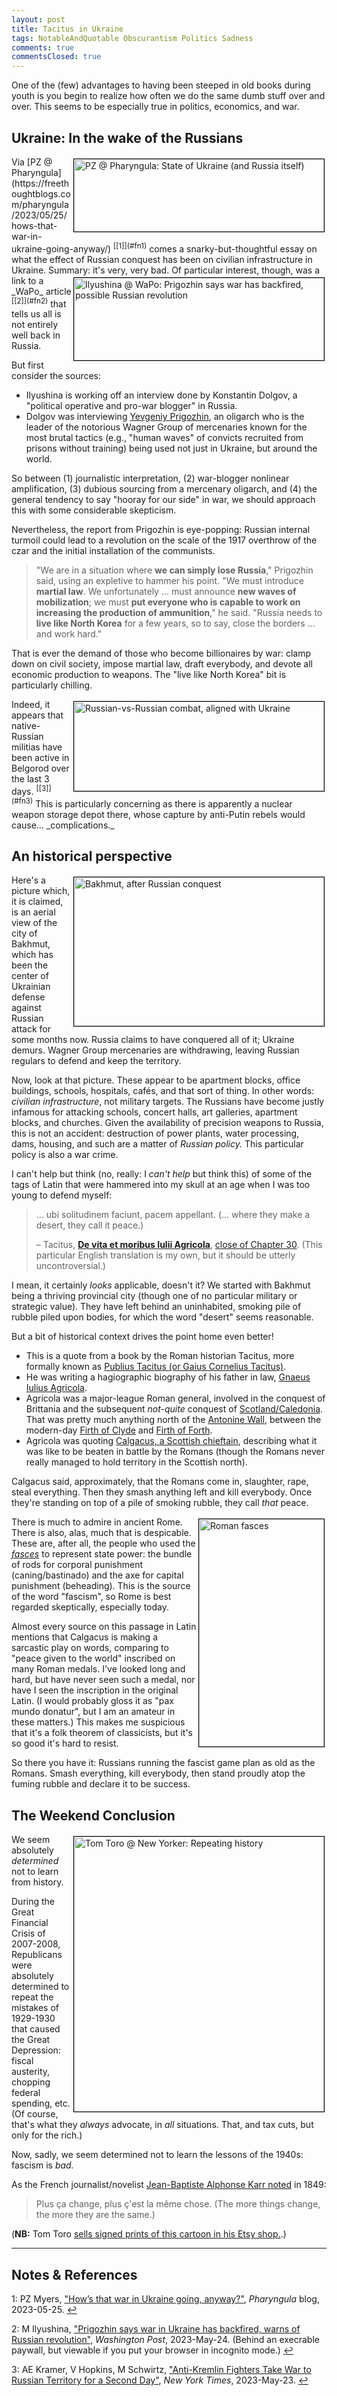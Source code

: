```yaml
---
layout: post
title: Tacitus in Ukraine
tags: NotableAndQuotable Obscurantism Politics Sadness
comments: true
commentsClosed: true
---
```


One of the (few) advantages to having been steeped in old books during youth is you begin
to realize how often we do the same dumb stuff over and over.  This seems to be especially
true in politics, economics, and war.  


## Ukraine: In the wake of the Russians  

<img src="{{ site.baseurl }}/images/2023-05-25-tacitus-ukraine-pz-1.jpg" width="400" height="116" alt="PZ @ Pharyngula: State of Ukraine (and Russia itself)" title="PZ @ Pharyngula: State of Ukraine (and Russia itself)" style="float: right; margin: 3px 3px 3px 3px; border: 1px solid #000000;">
Via [PZ @ Pharyngula](https://freethoughtblogs.com/pharyngula/2023/05/25/hows-that-war-in-ukraine-going-anyway/) <sup id="fn1a">[[1]](#fn1)</sup>
comes a snarky-but-thoughtful essay on what the effect of Russian conquest has been on
civilian infrastructure in Ukraine.  Summary: it's very, very bad.  

<img src="{{ site.baseurl }}/images/2023-05-25-tacitus-ukraine-wapo-1.jpg" width="400" height="132" alt="Ilyushina @ WaPo: Prigozhin says war has backfired, possible Russian revolution" title="Ilyushina @ WaPo: Prigozhin says war has backfired, possible Russian revolution" style="float: right; margin: 3px 3px 3px 3px; border: 1px solid #000000;">
Of particular interest, though, was a link to a _WaPo_ article <sup id="fn2a">[[2]](#fn2)</sup> that
tells us all is not entirely well back in Russia.  

But first consider the sources:  
- Ilyushina is working off an interview done by Konstantin Dolgov, a "political operative
  and pro-war blogger" in Russia.  
- Dolgov was interviewing [Yevgeniy Prigozhin](https://en.wikipedia.org/wiki/Yevgeny_Prigozhin),
  an oligarch who is the leader of the notorious Wagner Group of mercenaries known for the
  most brutal tactics (e.g., "human waves" of convicts recruited from prisons without
  training) being used not just in Ukraine, but around the world.  

So between (1) journalistic interpretation, (2) war-blogger nonlinear amplification, (3)
dubious sourcing from a mercenary oligarch, and (4) the general tendency to say "hooray
for our side" in war, we should approach this with some considerable skepticism.  

Nevertheless, the report from Prigozhin is eye-popping: Russian internal turmoil could lead to a
revolution on the scale of the 1917 overthrow of the czar and the initial installation of
the communists.  

> "We are in a situation where __we can simply lose Russia__," Prigozhin said, using an
> expletive to hammer his point. "We must introduce __martial law__. We unfortunately &hellip;
> must announce __new waves of mobilization__; we must __put everyone who is capable to work on
> increasing the production of ammunition__," he said. "Russia needs to __live like North
> Korea__ for a few years, so to say, close the borders &hellip; and work hard."  

That is ever the demand of those who become billionaires by war: clamp down on civil
society, impose martial law, draft everybody, and devote all economic production to
weapons.  The "live like North Korea" bit is particularly chilling.  

<img src="{{ site.baseurl }}/images/2023-05-25-tacitus-ukraine-nyt-1.jpg" width="400" height="143" alt="Russian-vs-Russian combat, aligned with Ukraine" title="Russian-vs-Russian combat, aligned with Ukraine" style="float: right; margin: 3px 3px 3px 3px; border: 1px solid #000000;">
Indeed, it appears that native-Russian militias have been active in Belgorod over the last
3 days.  <sup id="fn3a">[[3]](#fn3)</sup> This is particularly concerning as there is
apparently a nuclear weapon storage depot there, whose capture by anti-Putin rebels would
cause&hellip; _complications._  


## An historical perspective  

<a href="{{ site.baseurl }}/images/2023-05-25-tacitus-ukraine-bakhmut-destroyed.jpg"><img src="{{ site.baseurl }}/images/2023-05-25-tacitus-ukraine-bakhmut-destroyed-thumb.jpg" width="400" height="238" alt="Bakhmut, after Russian conquest" title="Bakhmut, after Russian conquest" style="float: right; margin: 3px 3px 3px 3px; border: 1px solid #000000;"></a>
Here's a picture which, it is claimed, is an aerial view of the city of Bakhmut, which has
been the center of Ukrainian defense against Russian attack for some months now.  Russia
claims to have conquered all of it; Ukraine demurs.  Wagner Group mercenaries are
withdrawing, leaving Russian regulars to defend and keep the territory.  

Now, look at that picture.  These appear to be apartment blocks, office buildings,
schools, hospitals, caf&eacute;s, and that sort of thing.  In other words: _civilian infrastructure_,
not military targets.  The Russians have become justly infamous for attacking schools,
concert halls, art galleries, apartment blocks, and churches.  Given the availability of
precision weapons to Russia, this is not an accident: destruction of power plants, water
processing, dams, housing, and such are a matter of _Russian policy._  This particular
policy is also a war crime.  

I can't help but think (no, really: I _can't help_ but think this) of some of the tags of
Latin that were hammered into my skull at an age when I was too young to defend myself:  

> &hellip; ubi solitudinem faciunt, pacem appellant. (&hellip; where they make a desert,
> they call it peace.)  
>  
> &ndash; Tacitus, [__De vita et moribus Iulii Agricola__](https://en.wikipedia.org/wiki/Agricola_(book)), [close of Chapter 30](https://la.wikisource.org/wiki/De_vita_et_moribus_Iulii_Agricolae#XXX:~:text=ubi%20solitudinem%20faciunt%2C%20pacem%20appellant.). (This particular English translation is my own, but it should be utterly uncontroversial.)  

I mean, it certainly _looks_ applicable, doesn't it?  We started with Bakhmut being a
thriving provincial city (though one of no particular military or strategic value).  They
have left behind an uninhabited, smoking pile of rubble piled upon bodies, for which the
word "desert" seems reasonable.  

But a bit of historical context drives the point home even better!  
- This is a quote from a book by the Roman historian Tacitus, more formally known as
  [Publius Tacitus (or Gaius Cornelius Tacitus)](https://en.wikipedia.org/wiki/Tacitus).  
- He was writing a hagiographic biography of his father in law,
  [Gnaeus Iulius Agricola](https://en.wikipedia.org/wiki/Gnaeus_Julius_Agricola).  
- Agricola was a major-league Roman general, involved in the conquest of Brittania and the
  subsequent _not-quite_ conquest of [Scotland/Caledonia](https://en.wikipedia.org/wiki/Caledonia).
  That was pretty much anything north of the
  [Antonine Wall](https://en.wikipedia.org/wiki/Antonine_Wall), between the modern-day
  [Firth of Clyde](https://en.wikipedia.org/wiki/Firth_of_Clyde) and
  [Firth of Forth](https://en.wikipedia.org/wiki/Firth_of_Forth).  
- Agricola was quoting [Calgacus, a Scottish chieftain](https://en.wikipedia.org/wiki/Calgacus),
  describing what it was like to be beaten in battle by the Romans (though the Romans
  never really managed to hold territory in the Scottish north).

Calgacus said, approximately, that the Romans come in, slaughter, rape, steal everything.
Then they smash anything left and kill everybody.  Once they're standing on top of a pile
of smoking rubble, they call _that_ peace.  

<a href="{{ site.baseurl }}/images/2023-05-25-tacitus-ukraine-fasces.jpg"><img src="{{ site.baseurl }}/images/2023-05-25-tacitus-ukraine-fasces-thumb.jpg" width="200" height="364" alt="Roman fasces" title="Roman fasces" style="float: right; margin: 3px 3px 3px 3px; border: 1px solid #000000;"></a>
There is much to admire in ancient Rome.  There is also, alas, much that is despicable.
These are, after all, the people who used the
[_fasces_](https://en.wikipedia.org/wiki/Fasces) to represent state power: the bundle of
rods for corporal punishment (caning/bastinado) and the axe for capital punishment
(beheading).  This is the source of the word "fascism", so Rome is best regarded
skeptically, especially today.  

Almost every source on this passage in Latin mentions that Calgacus is making a sarcastic
play on words, comparing to "peace given to the world" inscribed on many Roman medals.
I've looked long and hard, but have never seen such a medal, nor have I seen the
inscription in the original Latin.  (I would probably gloss it as "pax mundo donatur", but
I am an amateur in these matters.)  This makes me suspicious that it's a folk theorem of
classicists, but it's so good it's hard to resist.  

So there you have it: Russians running the fascist game plan as old as the Romans.  Smash
everything, kill everybody, then stand proudly atop the fuming rubble and declare it to
be success.  


## The Weekend Conclusion  

<a href="{{ site.baseurl }}/images/2023-01-27-fda-vrbpac-covid-vaccine-composition-changes-toro.jpg"><img src="{{ site.baseurl }}/images/2023-01-27-fda-vrbpac-covid-vaccine-composition-changes-toro-thumb.jpg" width="400" height="440" alt="Tom Toro @ New Yorker: Repeating history" title="Tom Toro @ New Yorker: Repeating history" style="float: right; margin: 3px 3px 3px 3px; border: 1px solid #000000;"></a>
We seem absolutely _determined_ not to learn from history.  

During the Great Financial Crisis of 2007-2008, Republicans were absolutely determined to
repeat the mistakes of 1929-1930 that caused the Great Depression: fiscal austerity,
chopping federal spending, etc.  (Of course, that's what they _always_ advocate, in _all_
situations.  That, and tax cuts, but only for the rich.)  

Now, sadly, we seem determined not to learn the lessons of the 1940s: fascism is _bad._  

As the French journalist/novelist
[Jean-Baptiste Alphonse Karr noted](https://en.wiktionary.org/wiki/plus_%C3%A7a_change,_plus_c%27est_la_m%C3%AAme_chose)
in 1849:

> Plus &ccedil;a change, plus &ccedil;\'est la m&ecirc;me chose.  (The more things change,
> the more they are the same.)  

(__NB:__ Tom Toro [sells signed prints of this cartoon in his Etsy shop.](https://www.etsy.com/listing/682771837/signed-print-of-my-cartoon-those-who).)  

---

## Notes &amp; References  

<!--
<sup id="fn1a">[[1]](#fn1)</sup>

<a id="fn1">1</a>: ***, ["***"](***), *** [↩](#fn1a)  

<a href="{{ site.baseurl }}/images/***">
  <img src="{{ site.baseurl }}/images/***" width="400" height="***" alt="***" title="***" style="float: right; margin: 3px 3px 3px 3px; border: 1px solid #000000;">
</a>

<a href="***">
  <img src="{{ site.baseurl }}/images/***" width="550" height="***" alt="***" title="***" style="margin: 3px 3px 3px 3px; border: 1px solid #000000;">
</a>

<iframe width="400" height="224" src="***" allow="accelerometer; encrypted-media; gyroscope; picture-in-picture" allowfullscreen style="float: right; margin: 3px 3px 3px 3px; border: 1px solid #000000;"></iframe>
-->

<a id="fn1">1</a>: PZ Myers, ["How’s that war in Ukraine going, anyway?"](https://freethoughtblogs.com/pharyngula/2023/05/25/hows-that-war-in-ukraine-going-anyway/), _Pharyngula_ blog, 2023-05-25. [↩](#fn1a)  

<a id="fn2">2</a>: M Ilyushina, ["Prigozhin says war in Ukraine has backfired, warns of Russian revolution"](https://www.washingtonpost.com/world/2023/05/24/yevgeniy-prigozhin-war-backfired-revolution/), _Washington Post_, 2023-May-24. (Behind an execrable paywall, but viewable if you put your browser in incognito mode.) [↩](#fn2a)  

<a id="fn3">3</a>: AE Kramer, V Hopkins, M Schwirtz, ["Anti-Kremlin Fighters Take War to Russian Territory for a Second Day"](https://www.nytimes.com/2023/05/23/world/europe/russia-belgorod-ukraine-attacks.html), _New York Times_, 2023-May-23. [↩](#fn3a)  
